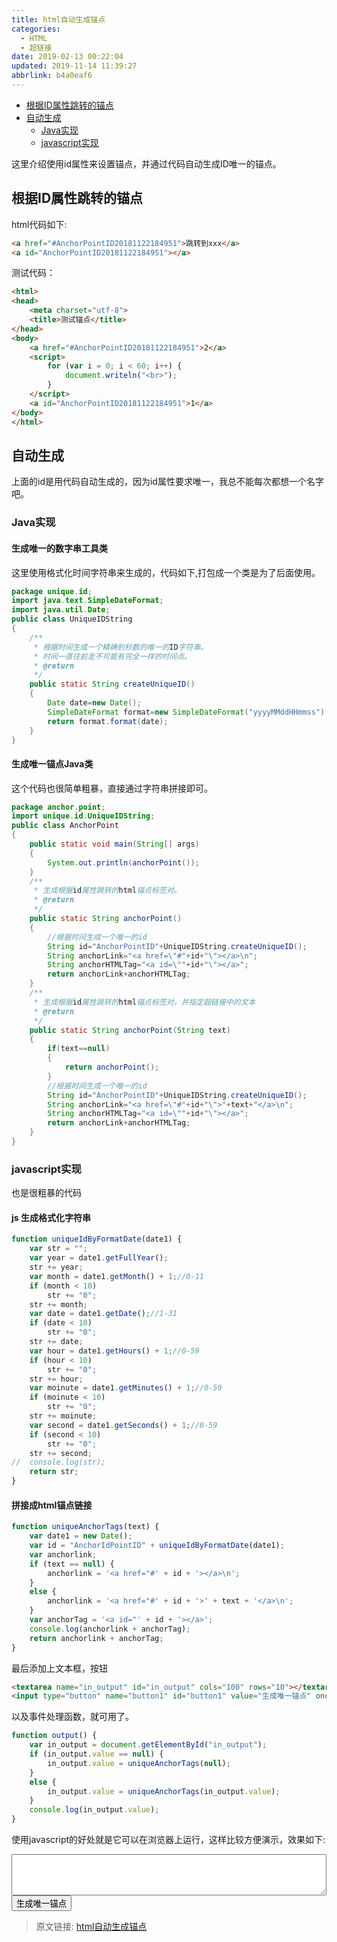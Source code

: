 ```yaml
---
title: html自动生成锚点
categories: 
  - HTML
  - 超链接
date: 2019-02-13 00:22:04
updated: 2019-11-14 11:39:27
abbrlink: b4a0eaf6
---
```

<div id='my_toc'>

- [根据ID属性跳转的锚点](/blog/b4a0eaf6/#根据ID属性跳转的锚点)
- [自动生成](/blog/b4a0eaf6/#自动生成)
    - [Java实现](/blog/b4a0eaf6/#Java实现)
    - [javascript实现](/blog/b4a0eaf6/#javascript实现)

</div>
<!--more-->
<script>if (navigator.platform.toLowerCase() == 'win32'){document.getElementById('my_toc').style.display = 'none';}</script>

<!--end-->
这里介绍使用id属性来设置锚点，并通过代码自动生成ID唯一的锚点。
## 根据ID属性跳转的锚点 ##
html代码如下:
```html
<a href="#AnchorPointID20181122184951">跳转到xxx</a>
<a id="AnchorPointID20181122184951"></a>
```
测试代码：
```html
<html>
<head>
	<meta charset="utf-8">
	<title>测试锚点</title>
</head>
<body>
	<a href="#AnchorPointID20181122184951">2</a>
	<script>
		for (var i = 0; i < 60; i++) {
			document.writeln("<br>");
		}
	</script>
	<a id="AnchorPointID20181122184951">1</a>
</body>
</html>
```
## 自动生成 ##
上面的id是用代码自动生成的，因为id属性要求唯一，我总不能每次都想一个名字吧。
### Java实现 ###
#### 生成唯一的数字串工具类 ####
这里使用格式化时间字符串来生成的，代码如下,打包成一个类是为了后面使用。
```java
package unique.id;
import java.text.SimpleDateFormat;
import java.util.Date;
public class UniqueIDString
{
	/**
	 * 根据时间生成一个精确到秒数的唯一的ID字符串。
	 * 时间一直往前走不可能有完全一样的时间点。
	 * @return
	 */
	public static String createUniqueID()
	{
		Date date=new Date();
		SimpleDateFormat format=new SimpleDateFormat("yyyyMMddHHmmss");
		return format.format(date);
	}
}
```
#### 生成唯一锚点Java类 ####
这个代码也很简单粗暴，直接通过字符串拼接即可。
```java
package anchor.point;
import unique.id.UniqueIDString;
public class AnchorPoint
{
	public static void main(String[] args)
	{
		System.out.println(anchorPoint());
	}
	/**
	 * 生成根据id属性跳转的html锚点标签对。
	 * @return
	 */
	public static String anchorPoint()
	{
		//根据时间生成一个唯一的id
		String id="AnchorPointID"+UniqueIDString.createUniqueID();
		String anchorLink="<a href=\"#"+id+"\"></a>\n";
		String anchorHTMLTag="<a id=\""+id+"\"></a>";
		return anchorLink+anchorHTMLTag;
	}
	/**
	 * 生成根据id属性跳转的html锚点标签对，并指定超链接中的文本
	 * @return
	 */
	public static String anchorPoint(String text)
	{
		if(text==null)
		{
			return anchorPoint();
		}
		//根据时间生成一个唯一的id
		String id="AnchorPointID"+UniqueIDString.createUniqueID();
		String anchorLink="<a href=\"#"+id+"\">"+text+"</a>\n";
		String anchorHTMLTag="<a id=\""+id+"\"></a>";
		return anchorLink+anchorHTMLTag;
	}
}
```
### javascript实现 ###
也是很粗暴的代码
#### js 生成格式化字符串 ####
```javascript
function uniqueIdByFormatDate(date1) {
	var str = "";
	var year = date1.getFullYear();
	str += year;
	var month = date1.getMonth() + 1;//0-11
	if (month < 10)
		str += "0";
	str += month;
	var date = date1.getDate();//1-31
	if (date < 10)
		str += "0";
	str += date;
	var hour = date1.getHours() + 1;//0-59
	if (hour < 10)
		str += "0";
	str += hour;
	var moinute = date1.getMinutes() + 1;//0-59
	if (moinute < 10)
		str += "0";
	str += moinute;
	var second = date1.getSeconds() + 1;//0-59
	if (second < 10)
		str += "0";
	str += second;
//	console.log(str);
	return str;
}
```
#### 拼接成html锚点链接 ####
```javascript
function uniqueAnchorTags(text) {
	var date1 = new Date();
	var id = "AnchorIdPointID" + uniqueIdByFormatDate(date1);
	var anchorlink;
	if (text == null) {
		anchorlink = '<a href="#' + id + '></a>\n';
	}
	else {
		anchorlink = '<a href="#' + id + '>' + text + '</a>\n';
	}
	var anchorTag = '<a id="' + id + '></a>';
	console.log(anchorlink + anchorTag);
	return anchorlink + anchorTag;
}
```
最后添加上文本框，按钮
```html
<textarea name="in_output" id="in_output" cols="100" rows="10"></textarea><br>
<input type="button" name="button1" id="button1" value="生成唯一锚点" onclick="output();">
```
以及事件处理函数，就可用了。
```javascript
function output() {
	var in_output = document.getElementById("in_output");
	if (in_output.value == null) {
		in_output.value = uniqueAnchorTags(null);
	}
	else {
		in_output.value = uniqueAnchorTags(in_output.value);
	}
	console.log(in_output.value);
}
```
使用javascript的好处就是它可以在浏览器上运行，这样比较方便演示，效果如下:

<textarea name="in_output" id="in_output" style="width: 100%;overflow: auto;" rows="4"></textarea><br><input type="button" name="button1" id="button1" value="生成唯一锚点" onclick="output();">
<script>
	function uniqueIdByFormatDate(date1) {
		var str = "";
		var year = date1.getFullYear();
		str += year;
		var month = date1.getMonth() + 1;//0-11
		if (month < 10)
			str += "0";
		str += month;
		var date = date1.getDate();//1-31
		if (date < 10)
			str += "0";
		str += date;
		var hour = date1.getHours() + 1;//0-59
		if (hour < 10)
			str += "0";
		str += hour;
		var moinute = date1.getMinutes() + 1;//0-59
		if (moinute < 10)
			str += "0";
		str += moinute;
		var second = date1.getSeconds() + 1;//0-59
		if (second < 10)
			str += "0";
		str += second;
		// console.log(str);
		return str;
	}
	function uniqueAnchorTags(text) {
		var date1 = new Date();
		var id = "AnchorIdPointID" + uniqueIdByFormatDate(date1);
		var anchorlink;
		if (text == null) {
			anchorlink = '<a href="#' + id + '></a>\n';
		}
		else {
			anchorlink = '<a href="#' + id + '>' + text + '</a>\n';
		}
		var anchorTag = '<a id="' + id + '></a>';
		// console.log(anchorlink + anchorTag);
		return anchorlink + anchorTag;
	}
	function output() {
		var in_output = document.getElementById("in_output");
		if (in_output.value == null) {
			in_output.value = uniqueAnchorTags(null);
		}
		else {
			in_output.value = uniqueAnchorTags(in_output.value);
		}
		// console.log(in_output.value);
	}
</script>

>原文链接: [html自动生成锚点](https://lanlan2017.github.io/blog/b4a0eaf6/)
